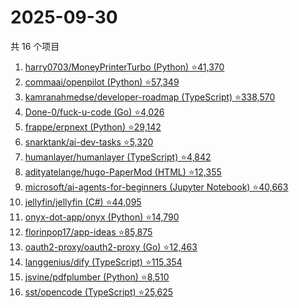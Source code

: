 # 2025-09-30

共 16 个项目

<!-- BEGIN GITHUB -->
<!-- 最后更新时间 2025-09-30 03:07:21 +0800 -->
1. [harry0703/MoneyPrinterTurbo (Python) ⭐41,370](https://github.com/harry0703/MoneyPrinterTurbo)
1. [commaai/openpilot (Python) ⭐57,349](https://github.com/commaai/openpilot)
1. [kamranahmedse/developer-roadmap (TypeScript) ⭐338,570](https://github.com/kamranahmedse/developer-roadmap)
1. [Done-0/fuck-u-code (Go) ⭐4,026](https://github.com/Done-0/fuck-u-code)
1. [frappe/erpnext (Python) ⭐29,142](https://github.com/frappe/erpnext)
1. [snarktank/ai-dev-tasks ⭐5,320](https://github.com/snarktank/ai-dev-tasks)
1. [humanlayer/humanlayer (TypeScript) ⭐4,842](https://github.com/humanlayer/humanlayer)
1. [adityatelange/hugo-PaperMod (HTML) ⭐12,355](https://github.com/adityatelange/hugo-PaperMod)
1. [microsoft/ai-agents-for-beginners (Jupyter Notebook) ⭐40,663](https://github.com/microsoft/ai-agents-for-beginners)
1. [jellyfin/jellyfin (C#) ⭐44,095](https://github.com/jellyfin/jellyfin)
1. [onyx-dot-app/onyx (Python) ⭐14,790](https://github.com/onyx-dot-app/onyx)
1. [florinpop17/app-ideas ⭐85,875](https://github.com/florinpop17/app-ideas)
1. [oauth2-proxy/oauth2-proxy (Go) ⭐12,463](https://github.com/oauth2-proxy/oauth2-proxy)
1. [langgenius/dify (TypeScript) ⭐115,354](https://github.com/langgenius/dify)
1. [jsvine/pdfplumber (Python) ⭐8,510](https://github.com/jsvine/pdfplumber)
1. [sst/opencode (TypeScript) ⭐25,625](https://github.com/sst/opencode)
<!-- END GITHUB -->
